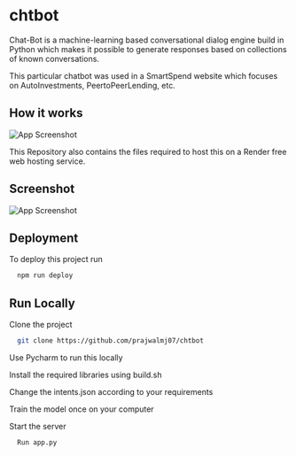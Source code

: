 # chtbot
Chat-Bot is a machine-learning based conversational dialog engine build in Python which makes it possible to generate responses based on collections of known conversations.

This particular chatbot was used in a SmartSpend website which focuses on AutoInvestments, PeertoPeerLending, etc.

## How it works

![App Screenshot](https://spgon.com/wp-content/uploads/2019/07/How-chatbot-works-600x387.jpg)

This Repository also contains the files required to host this on a Render free web hosting service.

## Screenshot


![App Screenshot](https://github.com/prajwalmj07/chtbot/blob/main/static/images/screenshot.png)

## Deployment

To deploy this project run

```bash
  npm run deploy
```

## Run Locally

Clone the project

```bash
  git clone https://github.com/prajwalmj07/chtbot
```
Use Pycharm to run this locally

Install the required libraries using build.sh

Change the intents.json according to your requirements

Train the model once on your computer 

Start the server

```bash
  Run app.py
```
